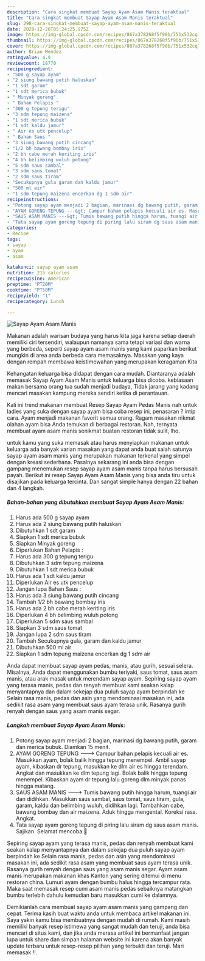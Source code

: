 ```yaml
---
description: "Cara singkat membuat Sayap Ayam Asam Manis teraktual"
title: "Cara singkat membuat Sayap Ayam Asam Manis teraktual"
slug: 298-cara-singkat-membuat-sayap-ayam-asam-manis-teraktual
date: 2020-12-26T05:24:25.975Z
image: https://img-global.cpcdn.com/recipes/867a378268f5f90b/751x532cq70/sayap-ayam-asam-manis-foto-resep-utama.jpg
thumbnail: https://img-global.cpcdn.com/recipes/867a378268f5f90b/751x532cq70/sayap-ayam-asam-manis-foto-resep-utama.jpg
cover: https://img-global.cpcdn.com/recipes/867a378268f5f90b/751x532cq70/sayap-ayam-asam-manis-foto-resep-utama.jpg
author: Brian Mendez
ratingvalue: 4.9
reviewcount: 18770
recipeingredient:
- "500 g sayap ayam"
- "2 siung bawang putih haluskan"
- "1 sdt garam"
- "1 sdt merica bubuk"
- " Minyak goreng"
- " Bahan Pelapis "
- "300 g tepung terigu"
- "3 sdm tepung maizena"
- "1 sdt merica bubuk"
- "1 sdt kaldu jamur"
- " Air es utk pencelup"
- " Bahan Saus "
- "3 siung bawang putih cincang"
- "1/2 bh bawang bombay iris"
- "2 bh cabe merah keriting iris"
- "4 bh belimbing wuluh potong"
- "5 sdm saus sambal"
- "3 sdm saus tomat"
- "2 sdm saus tiram"
- "Secukupnya gula garam dan kaldu jamur"
- "500 ml air"
- "1 sdm tepung maizena encerkan dg 1 sdm air"
recipeinstructions:
- "Potong sayap ayam menjadi 2 bagian, marinasi dg bawang putih, garam dan merica bubuk. Diamkan 15 menit."
- "AYAM GORENG TEPUNG ---&gt; Campur bahan pelapis kecuali air es. Masukkan ayam, bolak balik hingga tepung menempel. Ambil sayap ayam, kibaskan dr tepung, masukkan ke dlm air es hingga terendam. Angkat dan masukkan ke dlm tepung lagi. Bolak balik hingga tepung menempel. Kibaskan ayam dr tepung lalu goreng dlm minyak panas hingga matang."
- "SAUS ASAM MANIS ---&gt; Tumis bawang putih hingga harum, tuangi air dan didihkan. Masukkan saus sambal, saus tomat, saus tiram, gula, garam, kaldu dan belimbing wuluh, didihkan lagi. Tambahkan cabe, bawang bombay dan air maizena. Aduk hingga mengental. Koreksi rasa. Angkat."
- "Tata sayap ayam goreng tepung di piring lalu siram dg saus asam manis. Sajikan. Selamat mencoba 🤗"
categories:
- Recipe
tags:
- sayap
- ayam
- asam

katakunci: sayap ayam asam 
nutrition: 215 calories
recipecuisine: American
preptime: "PT20M"
cooktime: "PT58M"
recipeyield: "1"
recipecategory: Lunch

---
```



![Sayap Ayam Asam Manis](https://img-global.cpcdn.com/recipes/867a378268f5f90b/751x532cq70/sayap-ayam-asam-manis-foto-resep-utama.jpg)

Makanan adalah warisan budaya yang harus kita jaga karena setiap daerah memiliki ciri tersendiri, walaupun namanya sama tetapi variasi dan warna yang berbeda, seperti sayap ayam asam manis yang kami paparkan berikut mungkin di area anda berbeda cara memasaknya. Masakan yang kaya dengan rempah membawa keistimewahan yang merupakan keragaman Kita

Kehangatan keluarga bisa didapat dengan cara mudah. Diantaranya adalah memasak Sayap Ayam Asam Manis untuk keluarga bisa dicoba. kebiasaan makan bersama orang tua sudah menjadi budaya, Tidak jarang yang kadang mencari masakan kampung mereka sendiri ketika di perantauan.

Kali ini trend makanan membuat Resep Sayap Ayam Pedas Manis nah untuk ladies yang suka dengan sayap ayam bisa coba resep ini, penasaran ? intip cara. Ayam menjadi makanan favorit semua orang. Ragam masakan nikmat olahan ayam bisa Anda temukan di berbagai restoran. Nah, ternyata membuat ayam asam manis senikmat buatan restoran tidak sulit, lho.

untuk kamu yang suka memasak atau harus menyiapkan makanan untuk keluarga ada banyak varian masakan yang dapat anda buat salah satunya sayap ayam asam manis yang merupakan makanan terkenal yang simpel dengan kreasi sederhana. Pasalnya sekarang ini anda bisa dengan gampang menemukan resep sayap ayam asam manis tanpa harus bersusah payah.
Berikut ini resep Sayap Ayam Asam Manis yang bisa anda tiru untuk disajikan pada keluarga tercinta. Dan sangat simple hanya dengan 22 bahan dan 4 langkah.


<!--inarticleads1-->

##### Bahan-bahan yang dibutuhkan membuat Sayap Ayam Asam Manis:

1. Harus ada 500 g sayap ayam
1. Harus ada 2 siung bawang putih haluskan
1. Dibutuhkan 1 sdt garam
1. Siapkan 1 sdt merica bubuk
1. Siapkan  Minyak goreng
1. Diperlukan  Bahan Pelapis :
1. Harus ada 300 g tepung terigu
1. Dibutuhkan 3 sdm tepung maizena
1. Dibutuhkan 1 sdt merica bubuk
1. Harus ada 1 sdt kaldu jamur
1. Diperlukan  Air es utk pencelup
1. Jangan lupa  Bahan Saus :
1. Harus ada 3 siung bawang putih cincang
1. Tambah 1/2 bh bawang bombay iris
1. Harus ada 2 bh cabe merah keriting iris
1. Diperlukan 4 bh belimbing wuluh potong
1. Diperlukan 5 sdm saus sambal
1. Siapkan 3 sdm saus tomat
1. Jangan lupa 2 sdm saus tiram
1. Tambah Secukupnya gula, garam dan kaldu jamur
1. Dibutuhkan 500 ml air
1. Siapkan 1 sdm tepung maizena encerkan dg 1 sdm air


Anda dapat membuat sayap ayam pedas, manis, atau gurih, sesuai selera. Misalnya, Anda dapat menggunakan bumbu teriyaki, saus tomat, saus asam manis, atau arak masak untuk merendam sayap ayam. Sepiring sayap ayam yang terasa manis, pedas dan renyah membuat kami seakan kalap menyantapnya dan dalam sekejap dua puluh sayap ayam berpindah ke Selain rasa manis, pedas dan asin yang mendominasi masakan ini, ada sedikit rasa asam yang membuat saus ayam terasa unik. Rasanya gurih renyah dengan saus yang asam manis segar. 

<!--inarticleads2-->

##### Langkah membuat  Sayap Ayam Asam Manis:

1. Potong sayap ayam menjadi 2 bagian, marinasi dg bawang putih, garam dan merica bubuk. Diamkan 15 menit.
1. AYAM GORENG TEPUNG ---&gt; Campur bahan pelapis kecuali air es. Masukkan ayam, bolak balik hingga tepung menempel. Ambil sayap ayam, kibaskan dr tepung, masukkan ke dlm air es hingga terendam. Angkat dan masukkan ke dlm tepung lagi. Bolak balik hingga tepung menempel. Kibaskan ayam dr tepung lalu goreng dlm minyak panas hingga matang.
1. SAUS ASAM MANIS ---&gt; Tumis bawang putih hingga harum, tuangi air dan didihkan. Masukkan saus sambal, saus tomat, saus tiram, gula, garam, kaldu dan belimbing wuluh, didihkan lagi. Tambahkan cabe, bawang bombay dan air maizena. Aduk hingga mengental. Koreksi rasa. Angkat.
1. Tata sayap ayam goreng tepung di piring lalu siram dg saus asam manis. Sajikan. Selamat mencoba 🤗


Sepiring sayap ayam yang terasa manis, pedas dan renyah membuat kami seakan kalap menyantapnya dan dalam sekejap dua puluh sayap ayam berpindah ke Selain rasa manis, pedas dan asin yang mendominasi masakan ini, ada sedikit rasa asam yang membuat saus ayam terasa unik. Rasanya gurih renyah dengan saus yang asam manis segar. Ayam asam manis merupakan makanan khas Kanton yang sering ditemui di menu restoran china. Lumuri ayam dengan bumbu halus hingga tercampur rata. Maka saat memasak resep cumi asam manis pedas sebaiknya matangkan bumbu terlebih dahulu kemudian baru masukkan cumi ke dalamnya. 

Demikianlah cara membuat sayap ayam asam manis yang gampang dan cepat. Terima kasih buat waktu anda untuk membaca artikel makanan ini. Saya yakin kamu bisa membuatnya dengan mudah di rumah. Kami masih memiliki banyak resep istimewa yang sangat mudah dan teruji, anda bisa mencari di situs kami, dan jika anda merasa artikel ini bermanfaat jangan lupa untuk share dan simpan halaman website ini karena akan banyak update terbaru untuk resep-resep pilihan yang terbukti dan teruji. Mari memasak !!. 
